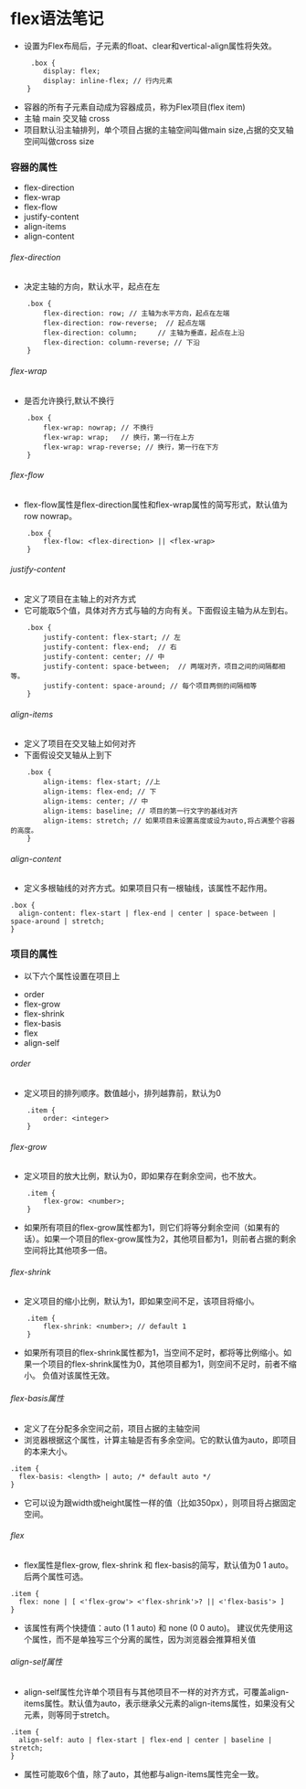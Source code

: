 # flex语法笔记

- 设置为Flex布局后，子元素的float、clear和vertical-align属性将失效。
```
     .box {
        display: flex;
        display: inline-flex; // 行内元素
    }
```
- 容器的所有子元素自动成为容器成员，称为Flex项目(flex item)
- 主轴 main  交叉轴 cross
- 项目默认沿主轴排列，单个项目占据的主轴空间叫做main size,占据的交叉轴空间叫做cross size

### 容器的属性
+ flex-direction
+ flex-wrap
+ flex-flow
+ justify-content
+ align-items
+ align-content

###### flex-direction
- 决定主轴的方向，默认水平，起点在左
```
    .box {
        flex-direction: row; // 主轴为水平方向，起点在左端
        flex-direction: row-reverse;  // 起点左端
        flex-direction: column;     // 主轴为垂直，起点在上沿
        flex-direction: column-reverse; // 下沿
    }
```

###### flex-wrap
- 是否允许换行,默认不换行
```
    .box {
        flex-wrap: nowrap; // 不换行
        flex-wrap: wrap;   // 换行，第一行在上方
        flex-wrap: wrap-reverse; // 换行，第一行在下方
    }
```

###### flex-flow
- flex-flow属性是flex-direction属性和flex-wrap属性的简写形式，默认值为row nowrap。
```
    .box {
        flex-flow: <flex-direction> || <flex-wrap>
    }
```

###### justify-content
- 定义了项目在主轴上的对齐方式
- 它可能取5个值，具体对齐方式与轴的方向有关。下面假设主轴为从左到右。
```
    .box {
        justify-content: flex-start; // 左
        justify-content: flex-end;  // 右
        justify-content: center; // 中
        justify-content: space-between;  // 两端对齐，项目之间的间隔都相等。
        justify-content: space-around; // 每个项目两侧的间隔相等
    }
```

###### align-items
- 定义了项目在交叉轴上如何对齐
- 下面假设交叉轴从上到下
```
    .box {
        align-items: flex-start; //上
        align-items: flex-end; // 下
        align-items: center; // 中
        align-items: baseline; // 项目的第一行文字的基线对齐
        align-items: stretch; // 如果项目未设置高度或设为auto,将占满整个容器的高度。
    }
```

###### align-content
- 定义多根轴线的对齐方式。如果项目只有一根轴线，该属性不起作用。
```
.box {
  align-content: flex-start | flex-end | center | space-between | space-around | stretch;
}
```

### 项目的属性
- 以下六个属性设置在项目上
+ order
+ flex-grow
+ flex-shrink
+ flex-basis
+ flex
+ align-self

###### order
- 定义项目的排列顺序。数值越小，排列越靠前，默认为0
```
    .item {
        order: <integer>
    }
```

###### flex-grow 
- 定义项目的放大比例，默认为0，即如果存在剩余空间，也不放大。
```
    .item {
        flex-grow: <number>;
    }
```
- 如果所有项目的flex-grow属性都为1，则它们将等分剩余空间（如果有的话）。如果一个项目的flex-grow属性为2，其他项目都为1，则前者占据的剩余空间将比其他项多一倍。

###### flex-shrink
- 定义项目的缩小比例，默认为1，即如果空间不足，该项目将缩小。
```
    .item {
        flex-shrink: <number>; // default 1
    }
```
- 如果所有项目的flex-shrink属性都为1，当空间不足时，都将等比例缩小。如果一个项目的flex-shrink属性为0，其他项目都为1，则空间不足时，前者不缩小。
负值对该属性无效。

###### flex-basis属性
- 定义了在分配多余空间之前，项目占据的主轴空间
- 浏览器根据这个属性，计算主轴是否有多余空间。它的默认值为auto，即项目的本来大小。
```
.item {
  flex-basis: <length> | auto; /* default auto */
}
```
- 它可以设为跟width或height属性一样的值（比如350px），则项目将占据固定空间。

###### flex
- flex属性是flex-grow, flex-shrink 和 flex-basis的简写，默认值为0 1 auto。后两个属性可选。
```
.item {
  flex: none | [ <'flex-grow'> <'flex-shrink'>? || <'flex-basis'> ]
}
```
- 该属性有两个快捷值：auto (1 1 auto) 和 none (0 0 auto)。
建议优先使用这个属性，而不是单独写三个分离的属性，因为浏览器会推算相关值

###### align-self属性
- align-self属性允许单个项目有与其他项目不一样的对齐方式，可覆盖align-items属性。默认值为auto，表示继承父元素的align-items属性，如果没有父元素，则等同于stretch。
```
.item {
  align-self: auto | flex-start | flex-end | center | baseline | stretch;
}
```
- 属性可能取6个值，除了auto，其他都与align-items属性完全一致。
